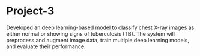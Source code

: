 # Project-3
Developed an deep learning-based model to classify chest X-ray images as either normal or showing signs of tuberculosis (TB). The system will preprocess and augment image data, train multiple deep learning models, and evaluate their performance.
